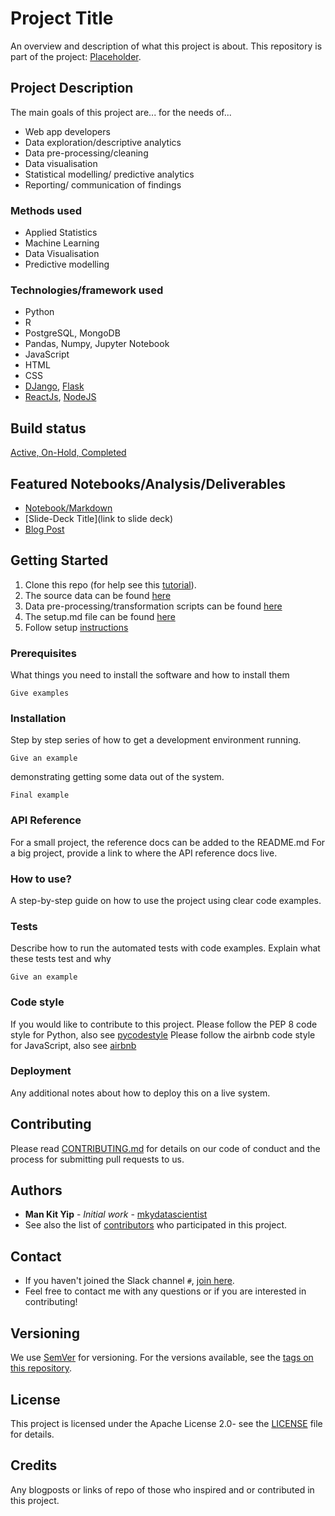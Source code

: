 # Project Title
An overview and description of what this project is about.
This repository is part of the project: [Placeholder](https://github.com/MKY01?tab=projects).

## Project Description
The main goals of this project are...
for the needs of...

- Web app developers
- Data exploration/descriptive analytics
- Data pre-processing/cleaning
- Data visualisation
- Statistical modelling/ predictive analytics
- Reporting/ communication of findings

### Methods used
* Applied Statistics
* Machine Learning
* Data Visualisation
* Predictive modelling

### Technologies/framework used
* Python
* R
* PostgreSQL, MongoDB
* Pandas, Numpy, Jupyter Notebook
* JavaScript
* HTML
* CSS
* [DJango](https://www.djangoproject.com/), [Flask](https://palletsprojects.com/p/flask/)
* [ReactJs](https://reactjs.org/), [NodeJS](https://nodejs.org/en/)

## Build status
[Active, On-Hold, Completed](https://travis-ci.org/)

## Featured Notebooks/Analysis/Deliverables
* [Notebook/Markdown](https://mybinder.org)
* [Slide-Deck Title](link to slide deck)
* [Blog Post](https://medium.com/@myip01)

## Getting Started
1. Clone this repo (for help see this [tutorial](https://help.github.com/articles/cloning-a-repository/)).
2. The source data can be found [here](https://github.com/MKY01?tab=repositories)
3. Data pre-processing/transformation scripts can be found [here](Repo_folder/notebooks)
4. The setup.md file can be found [here](Repo_folder/requirements)
5. Follow setup [instructions](Link_to_file)

### Prerequisites
What things you need to install the software and how to install them
```
Give examples
```

### Installation
Step by step series of how to get a development environment running.
```
Give an example
```
demonstrating getting some data out of the system.
```
Final example
```

### API Reference
For a small project, the reference docs can be added to the README.md
For a big project, provide a link to where the API reference docs live.

### How to use?
A step-by-step guide on how to use the project using clear code examples.

### Tests
Describe how to run the automated tests with code examples.
Explain what these tests test and why
```
Give an example
```

### Code style
If you would like to contribute to this project.
Please follow the PEP 8 code style for Python, also see [pycodestyle](https://pypi.org/project/pycodestyle/)
Please follow the airbnb code style for JavaScript, also see [airbnb](https://github.com/airbnb/javascript)

### Deployment
Any additional notes about how to deploy this on a live system.

## Contributing
Please read [CONTRIBUTING.md](https://www.contributor-covenant.org) for details on our code of conduct and the process for submitting pull requests to us.

## Authors
* **Man Kit Yip** - *Initial work* - [mkydatascientist](https://github.com/MKY01)
* See also the list of [contributors](https://github.com/your/project/contributors) who participated in this project.

## Contact
* If you haven't joined the Slack channel `#`, [join here](https://slack.com/signin).
* Feel free to contact me with any questions or if you are interested in contributing!

## Versioning
We use [SemVer](http://semver.org/) for versioning. For the versions available, see the [tags on this repository](https://github.com/your/project/tags).

## License
This project is licensed under the Apache License 2.0- see the [LICENSE](LICENSE) file for details.

## Credits
Any blogposts or links of repo of those who inspired and or contributed in this project.

